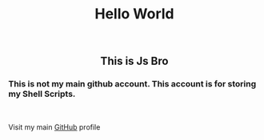 

<h1 align="center">Hello World</h1>
</br>

<h2 align="center">This is Js Bro</h2>

<h3>This is not my main github account. This account is for storing my Shell Scripts.</h3> </br>

Visit my main [GitHub](https://github.com/md-mahin-islam-mahi) profile